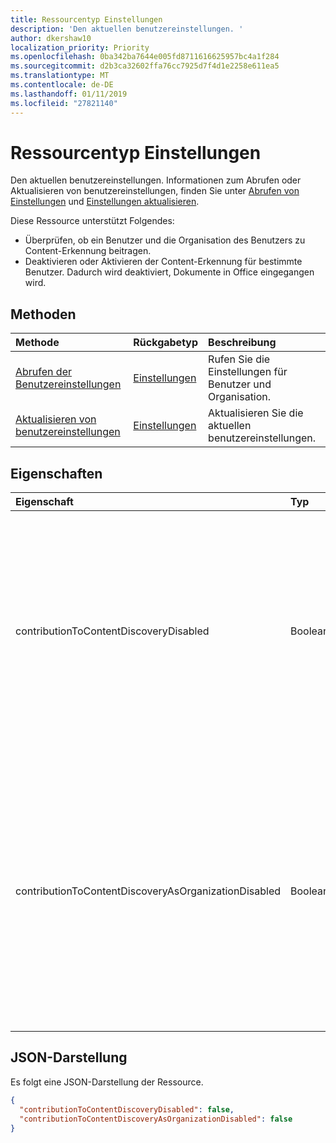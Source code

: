 ```yaml
---
title: Ressourcentyp Einstellungen
description: 'Den aktuellen benutzereinstellungen. '
author: dkershaw10
localization_priority: Priority
ms.openlocfilehash: 0ba342ba7644e005fd8711616625957bc4a1f284
ms.sourcegitcommit: d2b3ca32602ffa76cc7925d7f4d1e2258e611ea5
ms.translationtype: MT
ms.contentlocale: de-DE
ms.lasthandoff: 01/11/2019
ms.locfileid: "27821140"
---
```

# <a name="settings-resource-type"></a>Ressourcentyp Einstellungen

Den aktuellen benutzereinstellungen. Informationen zum Abrufen oder Aktualisieren von benutzereinstellungen, finden Sie unter [Abrufen von Einstellungen](../api/user-get-settings.md) und [Einstellungen aktualisieren](../api/user-update-settings.md).

Diese Ressource unterstützt Folgendes:

- Überprüfen, ob ein Benutzer und die Organisation des Benutzers zu Content-Erkennung beitragen.
- Deaktivieren oder Aktivieren der Content-Erkennung für bestimmte Benutzer. Dadurch wird deaktiviert, Dokumente in Office eingegangen wird.

## <a name="methods"></a>Methoden
| Methode       | Rückgabetyp  |Beschreibung|
|:---------------|:--------|:----------|
|[Abrufen der Benutzereinstellungen](../api/user-get-settings.md) |[Einstellungen](../resources/user-settings.md)| Rufen Sie die Einstellungen für Benutzer und Organisation. |
|[Aktualisieren von benutzereinstellungen](../api/user-update-settings.md) |[Einstellungen](../resources/user-settings.md)| Aktualisieren Sie die aktuellen benutzereinstellungen. |

## <a name="properties"></a>Eigenschaften

| Eigenschaft     | Typ   |Beschreibung|
|:---------------|:--------|:----------|
|contributionToContentDiscoveryDisabled|Boolean|Bei Festlegung auf "true", das Delegieren des Zugriffs für des Benutzers ist [Trend](/graph/api/resources/insights-trending?view=graph-rest-beta) API deaktiviert. Bei Festlegung auf true fest, Dokumente in des Benutzers Office eingegangen sind deaktiviert. Bei Festlegung auf "true", die Relevanz des Inhalts in Office 365, beispielsweise in vorgeschlagene in SharePoint – Startseite angezeigt, und die Ansicht Discover in OneDrive für Unternehmen betroffen ist. Benutzer können diese Einstellung in [Office eingegangen](https://support.office.com/en-us/article/are-my-documents-safe-in-office-delve-f5f409a2-37ed-4452-8f61-681e5e1836f3?ui=en-US&rs=en-US&ad=US#bkmk_optout)steuern. |
|contributionToContentDiscoveryAsOrganizationDisabled|Boolean|Gilt für die [Einstellung der Organisation](https://support.office.com/en-us/article/office-delve-for-office-365-admins-54f87a42-15a4-44b4-9df0-d36287d9531b#bkmk_delveonoff) Steuern des Zugriffs auf die [Trend](/graph/api/resources/insights-trending?view=graph-rest-beta) -API-Delegaten. Wenn nicht auf True festgelegt, der Organisation auf Office eingegangen zugreifen kann. Die Relevanz des Inhalts in Office 365, beispielsweise in vorgeschlagene in SharePoint-Startseite und in der Ansicht Discover in OneDrive für Unternehmen angezeigt, ist für die gesamte Organisation betroffen. Diese Einstellung ist schreibgeschützt und kann nur von Administratoren in der [SharePoint-Verwaltungskonsole](https://support.office.com/article/about-the-office-365-admin-center-758befc4-0888-4009-9f14-0d147402fd23?ui=en-US&rs=en-US&ad=US)geändert werden.|


## <a name="json-representation"></a>JSON-Darstellung

Es folgt eine JSON-Darstellung der Ressource.

```json
{
  "contributionToContentDiscoveryDisabled": false,
  "contributionToContentDiscoveryAsOrganizationDisabled": false
}

```
